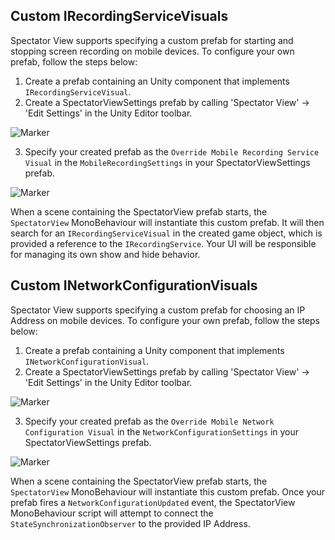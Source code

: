 ## Custom IRecordingServiceVisuals

Spectator View supports specifying a custom prefab for starting and stopping screen recording on mobile devices. To configure your own prefab, follow the steps below:

1. Create a prefab containing an Unity component that implements `IRecordingServiceVisual`.
2. Create a SpectatorViewSettings prefab by calling 'Spectator View' -> 'Edit Settings' in the Unity Editor toolbar.

![Marker](../../../../../../doc/images/SpectatorViewSettingsMenu.png)

3. Specify your created prefab as the `Override Mobile Recording Service Visual` in the `MobileRecordingSettings` in your SpectatorViewSettings prefab.

![Marker](../../../../../../doc/images/SettingsInspector.png)

 When a scene containing the SpectatorView prefab starts, the `SpectatorView` MonoBehaviour will instantiate this custom prefab. It will then search for an `IRecordingServiceVisual` in the created game object, which is provided a reference to the `IRecordingService`. Your UI will be responsible for managing its own show and hide behavior. 

## Custom INetworkConfigurationVisuals

Spectator View supports specifying a custom prefab for choosing an IP Address on mobile devices. To configure your own prefab, follow the steps below:

1. Create a prefab containing a Unity component that implements `INetworkConfigurationVisual`.
2. Create a SpectatorViewSettings prefab by calling 'Spectator View' -> 'Edit Settings' in the Unity Editor toolbar.

![Marker](../../../../../../doc/images/SpectatorViewSettingsMenu.png)

3. Specify your created prefab as the `Override Mobile Network Configuration Visual` in the `NetworkConfigurationSettings` in your SpectatorViewSettings prefab.

![Marker](../../../../../../doc/images/SettingsInspector.png)

When a scene containing the SpectatorView prefab starts, the `SpectatorView` MonoBehaviour will instantiate this custom prefab. Once your prefab fires a `NetworkConfigurationUpdated` event, the SpectatorView MonoBehaviour script will attempt to connect the `StateSynchronizationObserver` to the provided IP Address.